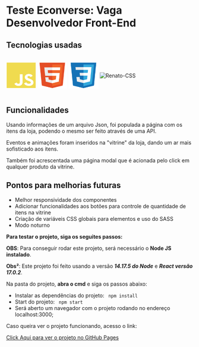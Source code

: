 # Teste Econverse: Vaga Desenvolvedor Front-End

## Tecnologias usadas
<div style="display: inline_block"><br>
  <img align="center" alt="Renato-Js" height="70" width="80" src="https://raw.githubusercontent.com/devicons/devicon/master/icons/javascript/javascript-plain.svg">
  <img align="center" alt="Renato-HTML" height="70" width="80" src="https://raw.githubusercontent.com/devicons/devicon/master/icons/html5/html5-original.svg">
  <img align="center" alt="Renato-CSS" height="70" width="80" src="https://raw.githubusercontent.com/devicons/devicon/master/icons/css3/css3-original.svg">
  <img align="center" alt="Renato-CSS" height="70" src="https://img.shields.io/badge/react-%2320232a.svg?style=for-the-badge&logo=react&logoColor=%2361DAFB">
</div><br/>

## Funcionalidades

Usando informações de um arquivo Json, foi populada a página com os itens da loja, podendo o mesmo ser feito através de uma API.

Eventos e animações foram inseridos na "vitrine" da loja, dando um ar mais sofisticado aos itens.

Também foi acrescentada uma página modal que é acionada pelo click em qualquer produto da vitrine.

## Pontos para melhorias futuras

<ul>
    <li>Melhor responsividade dos componentes</li>
    <li>Adicionar funcionalidades aos botões para controle de quantidade de itens na vitrine</li>
    <li>Criação de variáveis CSS globais para elementos e uso do SASS</li>
    <li>Modo noturno</li>    
</ul>

**Para testar o projeto, siga os seguites passos:**

**OBS**: Para conseguir rodar este projeto, será necessário o **Node JS instalado**.

**Obs²**: Este projeto foi feito usando a versão ***14.17.5 do Node*** e ***React versão 17.0.2***.


Na pasta do projeto, **abra o cmd** e siga os passos abaixo:
- Instalar as dependências do projeto: <code> npm install </code>
- Start do projeto: <code> npm start </code>
- Será aberto um navegador com o projeto rodando no endereço localhost:3000;

Caso queira ver o projeto funcionando, acesso o link:

<a href='https://renato-dantas.github.io/teste-front-end/' target='_blanck'>Click Aqui para ver o projeto no GitHub Pages</a>


